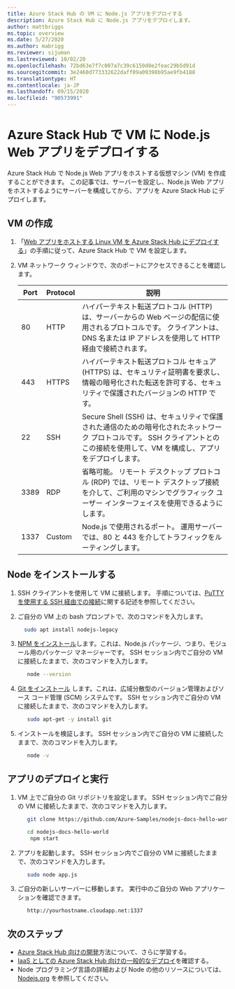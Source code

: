 ```yaml
---
title: Azure Stack Hub の VM に Node.js アプリをデプロイする
description: Azure Stack Hub に Node.js アプリをデプロイします。
author: mattbriggs
ms.topic: overview
ms.date: 5/27/2020
ms.author: mabrigg
ms.reviewer: sijuman
ms.lastreviewed: 10/02/20
ms.openlocfilehash: 72bd63e7f7c007a7c39c6150d0e2feac29b5d91d
ms.sourcegitcommit: 3e2460d773332622daff09a09398b95ae9fb4188
ms.translationtype: HT
ms.contentlocale: ja-JP
ms.lasthandoff: 09/15/2020
ms.locfileid: "90573991"
---
```

# <a name="deploy-a-nodejs-web-app-to-a-vm-in-azure-stack-hub"></a>Azure Stack Hub で VM に Node.js Web アプリをデプロイする

Azure Stack Hub で Node.js Web アプリをホストする仮想マシン (VM) を作成することができます。 この記事では、サーバーを設定し、Node.js Web アプリをホストするようにサーバーを構成してから、アプリを Azure Stack Hub にデプロイします。

## <a name="create-a-vm"></a>VM の作成

1. 「[Web アプリをホストする Linux VM を Azure Stack Hub にデプロイする](azure-stack-dev-start-howto-deploy-linux.md)」の手順に従って、Azure Stack Hub で VM を設定します。

2. VM ネットワーク ウィンドウで、次のポートにアクセスできることを確認します。

    | Port | Protocol | 説明 |
    | --- | --- | --- |
    | 80 | HTTP | ハイパーテキスト転送プロトコル (HTTP) は、サーバーからの Web ページの配信に使用されるプロトコルです。 クライアントは、DNS 名または IP アドレスを使用して HTTP 経由で接続されます。 |
    | 443 | HTTPS | ハイパーテキスト転送プロトコル セキュア (HTTPS) は、セキュリティ証明書を要求し、情報の暗号化された転送を許可する、セキュリティで保護されたバージョンの HTTP です。 |
    | 22 | SSH | Secure Shell (SSH) は、セキュリティで保護された通信のための暗号化されたネットワーク プロトコルです。 SSH クライアントとのこの接続を使用して、VM を構成し、アプリをデプロイします。 |
    | 3389 | RDP | 省略可能。 リモート デスクトップ プロトコル (RDP) では、リモート デスクトップ接続を介して、ご利用のマシンでグラフィック ユーザー インターフェイスを使用できるようにします。   |
    | 1337 | Custom | Node.js で使用されるポート。 運用サーバーでは、80 と 443 を介してトラフィックをルーティングします。 |

## <a name="install-node"></a>Node をインストールする

1. SSH クライアントを使用して VM に接続します。 手順については、[PuTTY を使用する SSH 経由での接続](azure-stack-dev-start-howto-ssh-public-key.md#connect-with-ssh-by-using-putty)に関する記述を参照してください。

1. ご自分の VM 上の bash プロンプトで、次のコマンドを入力します。

    ```bash  
      sudo apt install nodejs-legacy
    ```

2. [NPM をインストール](https://www.npmjs.com/)します。これは、Node.js パッケージ、つまり、モジュール用のパッケージ マネージャーです。 SSH セッション内でご自分の VM に接続したままで、次のコマンドを入力します。

    ```bash  
       node --version
    ```

3. [Git をインストール](https://git-scm.com) します。これは、広域分散型のバージョン管理およびソース コード管理 (SCM) システムです。 SSH セッション内でご自分の VM に接続したままで、次のコマンドを入力します。

    ```bash  
       sudo apt-get -y install git
    ```

3. インストールを検証します。 SSH セッション内でご自分の VM に接続したままで、次のコマンドを入力します。

    ```bash  
       node -v
    ```

## <a name="deploy-and-run-the-app"></a>アプリのデプロイと実行

1. VM 上でご自分の Git リポジトリを設定します。 SSH セッション内でご自分の VM に接続したままで、次のコマンドを入力します。

    ```bash  
       git clone https://github.com/Azure-Samples/nodejs-docs-hello-world.git
    
       cd nodejs-docs-hello-world
        npm start
    ```

2. アプリを起動します。 SSH セッション内でご自分の VM に接続したままで、次のコマンドを入力します。

    ```bash  
       sudo node app.js
    ```

3. ご自分の新しいサーバーに移動します。 実行中のご自分の Web アプリケーションを確認できます。

    ```HTTP  
       http://yourhostname.cloudapp.net:1337
    ```

## <a name="next-steps"></a>次のステップ

- [Azure Stack Hub 向けの開発](azure-stack-dev-start.md)方法について、さらに学習する。
- [IaaS としての Azure Stack Hub 向けの一般的なデプロイ](azure-stack-dev-start-deploy-app.md)を確認する。
- Node プログラミング言語の詳細および Node の他のリソースについては、[Nodejs.org](https://nodejs.org) を参照してください。
